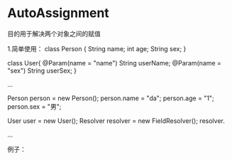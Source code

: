 # AutoAssignment
目的用于解决两个对象之间的赋值

1.简单使用：
class Person {
   String name;
   int age;
   String sex;
}

class User{
   @Param(name = "name")
   String userName;
   @Param(name = "sex")
   String userSex;
}

...

Person person = new Person();
person.name = "da";
person.age = "1";
person.sex = "男";

User user = new User();
Resolver resolver = new FieldResolver();
resolver.

...

例子：
